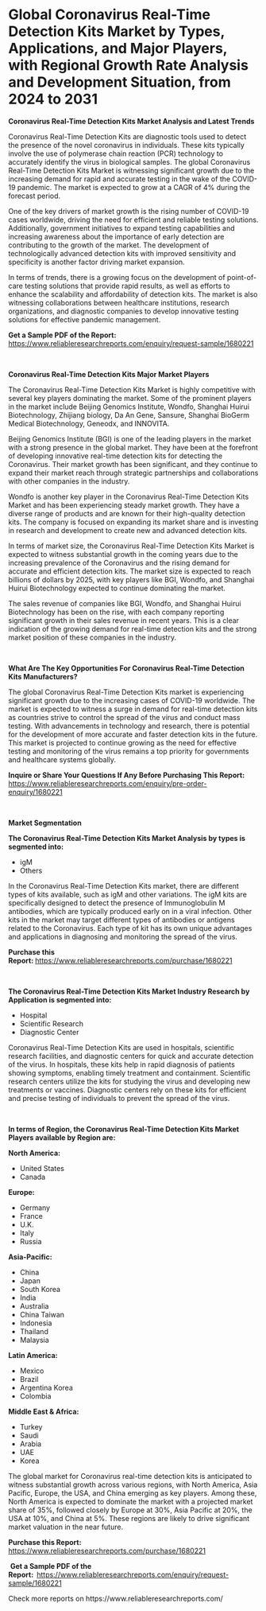 <p><h1>Global Coronavirus Real-Time Detection Kits Market by Types, Applications, and Major Players, with Regional Growth Rate Analysis and Development Situation, from 2024 to 2031</h1></p><p><strong>Coronavirus Real-Time Detection Kits Market Analysis and Latest Trends</strong></p>
<p><p>Coronavirus Real-Time Detection Kits are diagnostic tools used to detect the presence of the novel coronavirus in individuals. These kits typically involve the use of polymerase chain reaction (PCR) technology to accurately identify the virus in biological samples. The global Coronavirus Real-Time Detection Kits Market is witnessing significant growth due to the increasing demand for rapid and accurate testing in the wake of the COVID-19 pandemic. The market is expected to grow at a CAGR of 4% during the forecast period.</p><p>One of the key drivers of market growth is the rising number of COVID-19 cases worldwide, driving the need for efficient and reliable testing solutions. Additionally, government initiatives to expand testing capabilities and increasing awareness about the importance of early detection are contributing to the growth of the market. The development of technologically advanced detection kits with improved sensitivity and specificity is another factor driving market expansion.</p><p>In terms of trends, there is a growing focus on the development of point-of-care testing solutions that provide rapid results, as well as efforts to enhance the scalability and affordability of detection kits. The market is also witnessing collaborations between healthcare institutions, research organizations, and diagnostic companies to develop innovative testing solutions for effective pandemic management.</p></p>
<p><strong>Get a Sample PDF of the Report:&nbsp;</strong> <a href="https://www.reliableresearchreports.com/enquiry/request-sample/1680221">https://www.reliableresearchreports.com/enquiry/request-sample/1680221</a></p>
<p>&nbsp;</p>
<p><strong>Coronavirus Real-Time Detection Kits Major Market Players</strong></p>
<p><p>The Coronavirus Real-Time Detection Kits Market is highly competitive with several key players dominating the market. Some of the prominent players in the market include Beijing Genomics Institute, Wondfo, Shanghai Huirui Biotechnology, Zhijiang biology, Da An Gene, Sansure, Shanghai BioGerm Medical Biotechnology, Geneodx, and INNOVITA.</p><p>Beijing Genomics Institute (BGI) is one of the leading players in the market with a strong presence in the global market. They have been at the forefront of developing innovative real-time detection kits for detecting the Coronavirus. Their market growth has been significant, and they continue to expand their market reach through strategic partnerships and collaborations with other companies in the industry.</p><p>Wondfo is another key player in the Coronavirus Real-Time Detection Kits Market and has been experiencing steady market growth. They have a diverse range of products and are known for their high-quality detection kits. The company is focused on expanding its market share and is investing in research and development to create new and advanced detection kits.</p><p>In terms of market size, the Coronavirus Real-Time Detection Kits Market is expected to witness substantial growth in the coming years due to the increasing prevalence of the Coronavirus and the rising demand for accurate and efficient detection kits. The market size is expected to reach billions of dollars by 2025, with key players like BGI, Wondfo, and Shanghai Huirui Biotechnology expected to continue dominating the market.</p><p>The sales revenue of companies like BGI, Wondfo, and Shanghai Huirui Biotechnology has been on the rise, with each company reporting significant growth in their sales revenue in recent years. This is a clear indication of the growing demand for real-time detection kits and the strong market position of these companies in the industry.</p></p>
<p>&nbsp;</p>
<p><strong>What Are The Key Opportunities For Coronavirus Real-Time Detection Kits Manufacturers?</strong></p>
<p><p>The global Coronavirus Real-Time Detection Kits market is experiencing significant growth due to the increasing cases of COVID-19 worldwide. The market is expected to witness a surge in demand for real-time detection kits as countries strive to control the spread of the virus and conduct mass testing. With advancements in technology and research, there is potential for the development of more accurate and faster detection kits in the future. This market is projected to continue growing as the need for effective testing and monitoring of the virus remains a top priority for governments and healthcare systems globally.</p></p>
<p><strong>Inquire or Share Your Questions If Any Before Purchasing This Report:</strong> <a href="https://www.reliableresearchreports.com/enquiry/pre-order-enquiry/1680221">https://www.reliableresearchreports.com/enquiry/pre-order-enquiry/1680221</a></p>
<p>&nbsp;</p>
<p><strong>Market Segmentation</strong></p>
<p><strong>The Coronavirus Real-Time Detection Kits Market Analysis by types is segmented into:</strong></p>
<p><ul><li>igM</li><li>Others</li></ul></p>
<p><p>In the Coronavirus Real-Time Detection Kits market, there are different types of kits available, such as igM and other variations. The igM kits are specifically designed to detect the presence of Immunoglobulin M antibodies, which are typically produced early on in a viral infection. Other kits in the market may target different types of antibodies or antigens related to the Coronavirus. Each type of kit has its own unique advantages and applications in diagnosing and monitoring the spread of the virus.</p></p>
<p><strong>Purchase this Report:&nbsp;</strong><a href="https://www.reliableresearchreports.com/purchase/1680221">https://www.reliableresearchreports.com/purchase/1680221</a></p>
<p>&nbsp;</p>
<p><strong>The Coronavirus Real-Time Detection Kits Market Industry Research by Application is segmented into:</strong></p>
<p><ul><li>Hospital</li><li>Scientific Research</li><li>Diagnostic Center</li></ul></p>
<p><p>Coronavirus Real-Time Detection Kits are used in hospitals, scientific research facilities, and diagnostic centers for quick and accurate detection of the virus. In hospitals, these kits help in rapid diagnosis of patients showing symptoms, enabling timely treatment and containment. Scientific research centers utilize the kits for studying the virus and developing new treatments or vaccines. Diagnostic centers rely on these kits for efficient and precise testing of individuals to prevent the spread of the virus.</p></p>
<p>&nbsp;</p>
<p><strong>In terms of Region, the Coronavirus Real-Time Detection Kits Market Players available by Region are:</strong></p>
<p>
    <p> <strong> North America: </strong>
        <ul>
            <li>United States</li>
            <li>Canada</li>
        </ul>
        </p> 
    <p> <strong> Europe: </strong>
        <ul>
            <li>Germany</li>
            <li>France</li>
            <li>U.K.</li>
            <li>Italy</li>
            <li>Russia</li>
        </ul>
        </p> 
    <p> <strong> Asia-Pacific: </strong>
        <ul>
            <li>China</li>
            <li>Japan</li>
            <li>South Korea</li>
            <li>India</li>
            <li>Australia</li>
            <li>China Taiwan</li>
            <li>Indonesia</li>
            <li>Thailand</li>
            <li>Malaysia</li>
        </ul>
        </p> 
    <p> <strong> Latin America: </strong>
        <ul>
            <li>Mexico</li>
            <li>Brazil</li>
            <li>Argentina Korea</li>
            <li>Colombia</li>
        </ul>
        </p> 
    <p> <strong> Middle East & Africa: </strong>
        <ul>
            <li>Turkey</li>
            <li>Saudi</li>
            <li>Arabia</li>
            <li>UAE</li>
            <li>Korea</li>
        </ul>
    </p>
    </p>
<p><p>The global market for Coronavirus real-time detection kits is anticipated to witness substantial growth across various regions, with North America, Asia Pacific, Europe, the USA, and China emerging as key players. Among these, North America is expected to dominate the market with a projected market share of 35%, followed closely by Europe at 30%, Asia Pacific at 20%, the USA at 10%, and China at 5%. These regions are likely to drive significant market valuation in the near future.</p></p>
<p><strong>Purchase this Report: </strong><a href="https://www.reliableresearchreports.com/purchase/1680221">https://www.reliableresearchreports.com/purchase/1680221</a></p>
<p>&nbsp;<strong>Get a Sample PDF of the Report:&nbsp;&nbsp;</strong><a href="https://www.reliableresearchreports.com/enquiry/request-sample/1680221">https://www.reliableresearchreports.com/enquiry/request-sample/1680221</a></p>
<p><strong></strong></p>
<p>Check more reports on https://www.reliableresearchreports.com/</p>